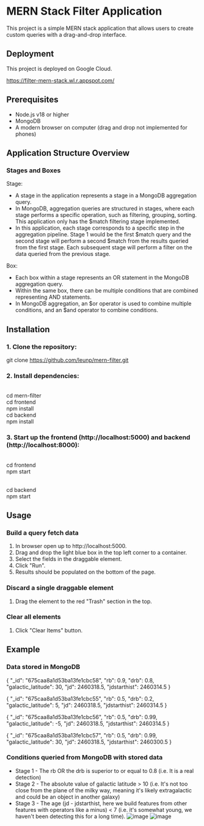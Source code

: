# MERN Stack Filter Application

This project is a simple MERN stack application that allows users to create custom queries with a drag-and-drop interface.

## Deployment

This project is deployed on Google Cloud.

https://filter-mern-stack.wl.r.appspot.com/

## Prerequisites

- Node.js v18 or higher
- MongoDB
- A modern browser on computer (drag and drop not implemented for phones)

## Application Structure Overview

### Stages and Boxes

Stage:
- A stage in the application represents a stage in a MongoDB aggregation query.
- In MongoDB, aggregation queries are structured in stages, where each stage performs a specific operation, such as filtering, grouping, sorting.  This application only has the $match filtering stage implemented.
- In this application, each stage corresponds to a specific step in the aggregation pipeline.  Stage 1 would be the first $match query and the second stage will perform a second $match from the results queried from the first stage.  Each subsequent stage will perform a filter on the data queried from the previous stage.

Box:
- Each box within a stage represents an OR statement in the MongoDB aggregation query.
- Within the same box, there can be multiple conditions that are combined representing AND statements.
- In MongoDB aggregation, an $or operator is used to combine multiple conditions, and an $and operator to combine conditions.
  
## Installation

### 1. Clone the repository:

git clone https://github.com/leunp/mern-filter.git

### 2. Install dependencies:

<br/>cd mern-filter
<br/>cd frontend
<br/>npm install
<br/>cd backend
<br/>npm install

### 3. Start up the frontend (http://localhost:5000) and backend (http://localhost:8000):

<br/>cd frontend
<br/>npm start

<br/>cd backend
<br/>npm start

## Usage

### Build a query fetch data
1. In browser open up to http://localhost:5000.
2. Drag and drop the light blue box in the top left corner to a container.
3. Select the fields in the draggable element.
4. Click "Run".
5. Results should be populated on the bottom of the page.

### Discard a single draggable element
1. Drag the element to the red "Trash" section in the top.

### Clear all elements
1. Click "Clear Items" button.

## Example

### Data stored in MongoDB
{
  "_id": "675caa8a1d53ba13fe1cbc58",
  "rb": 0.9,
  "drb": 0.8,
  "galactic_latitude": 30,
  "jd": 2460318.5,
  "jdstarthist": 2460314.5
}

{
  "_id": "675caa8a1d53ba13fe1cbc55",
  "rb": 0.5,
  "drb": 0.2,
  "galactic_latitude": 5,
  "jd": 2460318.5,
  "jdstarthist": 2460314.5
}

{
  "_id": "675caa8a1d53ba13fe1cbc56",
  "rb": 0.5,
  "drb": 0.99,
  "galactic_latitude": -5,
  "jd": 2460318.5,
  "jdstarthist": 2460314.5
}

{
  "_id": "675caa8a1d53ba13fe1cbc57",
  "rb": 0.5,
  "drb": 0.99,
  "galactic_latitude": 30,
  "jd": 2460318.5,
  "jdstarthist": 2460300.5
}

### Conditions queried from MongoDB with stored data
- Stage 1 - The rb OR the drb is superior to or equal to 0.8 (i.e. It is a real detection)
- Stage 2 - The absolute value of galactic latitude > 10 (i.e. It's not too close from the plane of the milky way, meaning it's likely extragalactic and could be an object in another galaxy)
- Stage 3 - The age (jd - jdstarthist, here we build features from other features with operators like a minus) < 7 (i.e. it's somewhat young, we haven't been detecting this for a long time).
![image](https://github.com/user-attachments/assets/df2855ea-6bf4-414f-8cb3-5fcdb4948a32)
![image](https://github.com/user-attachments/assets/84772cb5-1839-4077-98b5-2608ef9070b9)

